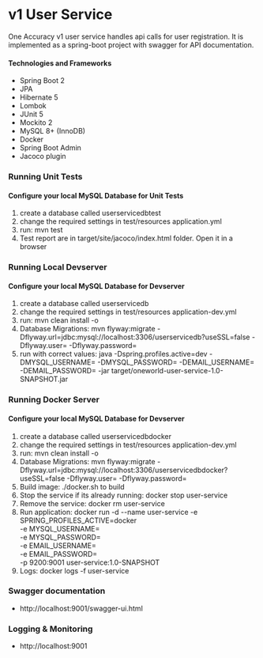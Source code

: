 # v1 User Service

One Accuracy v1 user service handles api calls for user registration. It is implemented as a spring-boot project with swagger for API documentation.

#### Technologies and Frameworks

* Spring Boot 2
* JPA
* Hibernate 5 
* Lombok
* JUnit 5
* Mockito 2
* MySQL 8+ (InnoDB)
* Docker
* Spring Boot Admin
* Jacoco plugin

### Running Unit Tests
#### Configure your local MySQL Database for Unit Tests
1. create a database called userservicedbtest
2. change the required settings in test/resources application.yml
3. run: mvn test
4. Test report are in target/site/jacoco/index.html folder. Open it in a browser


### Running Local Devserver
#### Configure your local MySQL Database for Devserver
1. create a database called userservicedb
2. change the required settings in test/resources application-dev.yml
3. run: mvn clean install -o
4. Database Migrations: mvn flyway:migrate -Dflyway.url=jdbc:mysql://localhost:3306/userservicedb?useSSL=false -Dflyway.user= -Dflyway.password=   
5. run with correct values: java  -Dspring.profiles.active=dev -DMYSQL_USERNAME= -DMYSQL_PASSWORD= -DEMAIL_USERNAME= -DEMAIL_PASSWORD= -jar target/oneworld-user-service-1.0-SNAPSHOT.jar


### Running Docker Server
#### Configure your local MySQL Database for Devserver
1. create a database called userservicedbdocker
2. change the required settings in test/resources application-dev.yml
3. run: mvn clean install -o
4. Database Migrations: mvn flyway:migrate -Dflyway.url=jdbc:mysql://localhost:3306/userservicedbdocker?useSSL=false -Dflyway.user= -Dflyway.password=
5. Build image: ./docker.sh to build
6. Stop the service if its already running: docker stop user-service
7. Remove the service: docker rm user-service
8. Run application: docker run -d --name user-service -e SPRING_PROFILES_ACTIVE=docker \
   -e MYSQL_USERNAME= \
   -e MYSQL_PASSWORD= \
   -e EMAIL_USERNAME= \
   -e EMAIL_PASSWORD= \
   -p 9200:9001 user-service:1.0-SNAPSHOT
9. Logs: docker logs -f user-service


### Swagger documentation
* http://localhost:9001/swagger-ui.html

### Logging & Monitoring
* http://localhost:9001
